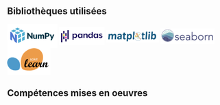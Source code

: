 ## Bibliothèques utilisées
<img src="https://github.com/cjean-pierre/Openclassrooms/blob/main/Media/Numpy_logo.png"
alt="numpy"
align="center"/>
<img src="https://github.com/cjean-pierre/Openclassrooms/blob/main/Media/pandas_logo.png"
alt="pandas"
align="center"/>
<img src="https://github.com/cjean-pierre/Openclassrooms/blob/main/Media/matplotlib_logo.png"
alt="matplotlib"
align="center"/>
<img src="https://github.com/cjean-pierre/Openclassrooms/blob/main/Media/Seaborn_logo.png"
alt="seaborn"
align="center"/>
<img src="https://github.com/cjean-pierre/Openclassrooms/blob/main/Media/scikit_learn_logo.png"
alt="seaborn"
align="center"/>
## Compétences mises en oeuvres
